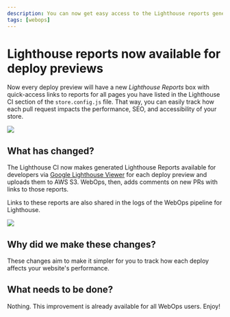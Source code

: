 ```yaml
---
description: You can now get easy access to the Lighthouse reports generated by WebOps, for all pages you have listed in the Lighthouse CI section of the `store.config.js` file.
tags: [webops]
---
```


# Lighthouse reports now available for deploy previews

Now every deploy preview will have a new _Lighthouse Reports_ box with quick-access links to reports for all pages you have listed in the Lighthouse CI section of the `store.config.js` file. That way, you can easily track how each pull request impacts the performance, SEO, and accessibility of your store.

![](https://vtexhelp.vtexassets.com/assets/docs/src/lighthouse-reports___209781e761b4c873d78f39dbdd1dc6f6.png)

## What has changed?

The Lighthouse CI now makes generated Lighthouse Reports available for developers via [Google Lighthouse Viewer](https://googlechrome.github.io/lighthouse/viewer/) for each deploy preview and uploads them to AWS S3. WebOps, then, adds comments on new PRs with links to those reports.

Links to these reports are also shared in the logs of the WebOps pipeline for Lighthouse.

![](https://vtexhelp.vtexassets.com/assets/docs/src/lighthouse-reports-pipeline___b7cbe4ee2a532bc8fc576e16c8cb24e0.png)

## Why did we make these changes?

These changes aim to make it simpler for you to track how each deploy affects your website's performance.

## What needs to be done?

Nothing. This improvement is already available for all WebOps users. Enjoy!
